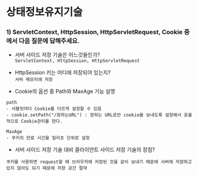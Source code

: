 # 상태정보유지기술

### 1) ServletContext, HttpSession, HttpServletRequest, Cookie 중에서 다음 질문에 답해주세요.

* 서버 사이드 저장 기술은 어느것들인가? <br>
```ServletContext, HttpSession, HttpServletRequest```

* HttpSession 키는 어디에 저장되어 있는지? <br>
```서버 메모리에 저장```

* Cookie의 옵션 중 Path와 MaxAge 기능 설명 <br>
```
path
- 서블릿마다 Cookie를 다르게 설정할 수 있음
- cookie.setPath("/원하는URL") : 원하는 URL로만 cookie를 보내도록 설정해서 효율적으로 Cookie관리를 한다.

MaxAge
- 쿠키의 만료 시간을 밀리초 단위로 설정
```

* 서버 사이드 저장 기술 대비 클라이언트 사이드 저장 기술의 장점? <br>
 ```
쿠키를 사용하면 request할 때 브라우저에 저장된 것을 같이 보내기 때문에 서버에 저장하고 있지 않아도 되기 때문에 저장 공간 절약
```

